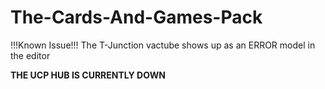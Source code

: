 # The-Cards-And-Games-Pack


!!!Known Issue!!!
The T-Junction vactube shows up as an ERROR model in the editor


**THE UCP HUB IS CURRENTLY DOWN**

